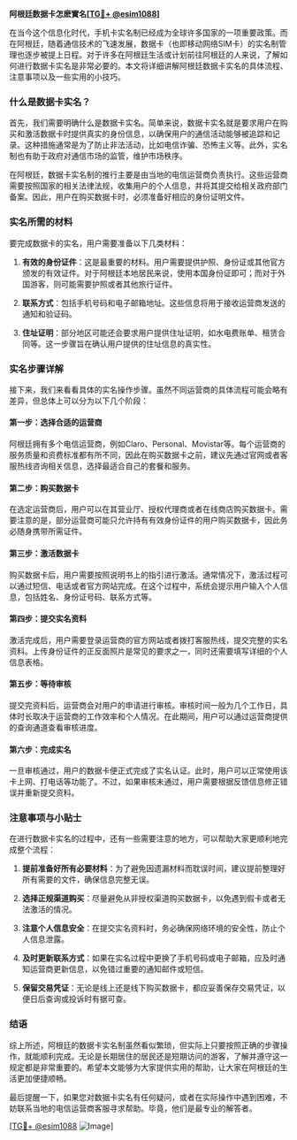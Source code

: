 **阿根廷数据卡怎麽實名[[TG💪+ @esim1088](https://t.me/s/esim1088)]**

在当今这个信息化时代，手机卡实名制已经成为全球许多国家的一项重要政策。而在阿根廷，随着通信技术的飞速发展，数据卡（也即移动网络SIM卡）的实名制管理也逐步被提上日程。对于许多在阿根廷生活或计划前往阿根廷的人来说，了解如何进行数据卡实名是非常必要的。本文将详细讲解阿根廷数据卡实名的具体流程、注意事项以及一些实用的小技巧。

### 什么是数据卡实名？

首先，我们需要明确什么是数据卡实名。简单来说，数据卡实名就是要求用户在购买和激活数据卡时提供真实的身份信息，以确保用户的通信活动能够被追踪和记录。这种措施通常是为了防止非法活动，比如电信诈骗、恐怖主义等。此外，实名制也有助于政府对通信市场的监管，维护市场秩序。

在阿根廷，数据卡实名制的推行主要是由当地的电信运营商负责执行。这些运营商需要按照国家的相关法律法规，收集用户的个人信息，并将其提交给相关政府部门备案。因此，用户在购买数据卡时，必须准备好相应的身份证明文件。

### 实名所需的材料

要完成数据卡的实名，用户需要准备以下几类材料：

1. **有效的身份证件**：这是最重要的材料。用户需要提供护照、身份证或其他官方颁发的有效证件。对于阿根廷本地居民来说，使用本国身份证即可；而对于外国游客，则可能需要护照或者其他旅行证件。

2. **联系方式**：包括手机号码和电子邮箱地址。这些信息将用于接收运营商发送的通知和验证码。

3. **住址证明**：部分地区可能还会要求用户提供住址证明，如水电费账单、租赁合同等。这一步骤旨在确认用户提供的住址信息的真实性。

### 实名步骤详解

接下来，我们来看看具体的实名操作步骤。虽然不同运营商的具体流程可能会略有差异，但总体上可以分为以下几个阶段：

#### 第一步：选择合适的运营商

阿根廷拥有多个电信运营商，例如Claro、Personal、Movistar等。每个运营商的服务质量和资费标准都有所不同，因此在购买数据卡之前，建议先通过官网或者客服热线咨询相关信息，选择最适合自己的套餐和服务。

#### 第二步：购买数据卡

在选定运营商后，用户可以在其营业厅、授权代理商或者在线商店购买数据卡。需要注意的是，部分运营商可能只允许持有有效身份证件的用户购买数据卡，因此务必随身携带所需证件。

#### 第三步：激活数据卡

购买数据卡后，用户需要按照说明书上的指引进行激活。通常情况下，激活过程可以通过短信、电话或者官方网站完成。在这个过程中，系统会提示用户输入个人信息，包括姓名、身份证号码、联系方式等。

#### 第四步：提交实名资料

激活完成后，用户需要登录运营商的官方网站或者拨打客服热线，提交完整的实名资料。上传身份证件的正反面照片是常见的要求之一，同时还需要填写详细的个人信息表格。

#### 第五步：等待审核

提交完资料后，运营商会对用户的申请进行审核。审核时间一般为几个工作日，具体时长取决于运营商的工作效率和个人情况。在此期间，用户可以通过运营商提供的查询通道查看审核进度。

#### 第六步：完成实名

一旦审核通过，用户的数据卡便正式完成了实名认证。此时，用户可以正常使用该卡上网、打电话等功能了。不过，如果审核未通过，用户需要根据反馈信息修正错误并重新提交资料。

### 注意事项与小贴士

在进行数据卡实名的过程中，还有一些需要注意的地方，可以帮助大家更顺利地完成整个流程：

1. **提前准备好所有必要材料**：为了避免因遗漏材料而耽误时间，建议提前整理好所有需要的文件，确保信息完整无误。

2. **选择正规渠道购买**：尽量避免从非授权渠道购买数据卡，以免遇到假卡或者无法激活的情况。

3. **注意个人信息安全**：在提交实名资料时，务必确保网络环境的安全性，防止个人信息泄露。

4. **及时更新联系方式**：如果在实名过程中更换了手机号码或电子邮箱，应及时通知运营商更新信息，以免错过重要的通知邮件或短信。

5. **保留交易凭证**：无论是线上还是线下购买数据卡，都应妥善保存交易凭证，以便日后查询或投诉时有据可查。

### 结语

综上所述，阿根廷的数据卡实名制虽然看似繁琐，但实际上只要按照正确的步骤操作，就能顺利完成。无论是长期居住的居民还是短期访问的游客，了解并遵守这一规定都是非常重要的。希望本文能够为大家提供实用的帮助，让大家在阿根廷的生活更加便捷顺畅。

最后提醒一下，如果您对数据卡实名有任何疑问，或者在实际操作中遇到困难，不妨联系当地的电信运营商客服寻求帮助。毕竟，他们是最专业的解答者。

[[TG💪+ @esim1088](https://t.me/s/esim1088) ![Image](https://i.postimg.cc/4NQfJmqS/Snipaste-2025-05-13-00-14-12.png)]
